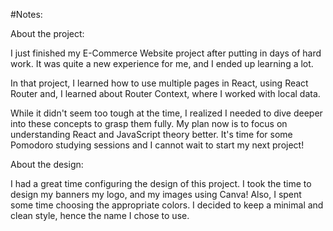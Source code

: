 #Notes:

About the project:

I just finished my E-Commerce Website project after putting in days of hard work. It was quite a new experience for me, and I ended up learning a lot.

In that project, I learned how to use multiple pages in React, using React Router and, I learned about Router Context, where I worked with local data.

While it didn't seem too tough at the time, I realized I needed to dive deeper into these concepts to grasp them fully. My plan now is to focus on understanding 
React and JavaScript theory better. It's time for some Pomodoro studying sessions and I cannot wait to start my next project!

About the design:

I had a great time configuring the design of this project. I took the time to design my banners my logo, and my images using Canva! 
Also, I spent some time choosing the appropriate colors. I decided to keep a minimal and clean style, hence the name I chose to use.








